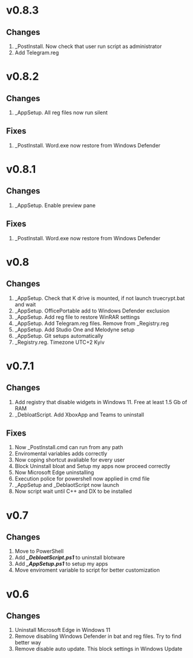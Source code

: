 # v0.8.3
## Changes
1. _PostInstall. Now check that user run script as administrator
2. Add Telegram.reg
# v0.8.2
## Changes
1. _AppSetup. All reg files now run silent

## Fixes
1. _PostInstall. Word.exe now restore from Windows Defender

# v0.8.1 
## Changes
1. _AppSetup. Enable preview pane

## Fixes
1. _PostInstall. Word.exe now restore from Windows Defender

# v0.8
## Changes
1. _AppSetup. Check that K drive is mounted, if not launch truecrypt.bat and wait
2. _AppSetup. OfficePortable add to Windows Defender exclusion
3. _AppSetup. Add reg file to restore WinRAR settings
4. _AppSetup. Add Telegram.reg files. Remove from _Registry.reg
5. _AppSetup. Add Studio One and Melodyne setup
6. _AppSetup. Git setups automatically
7. _Registry.reg. Timezone UTC+2 Kyiv

# v0.7.1
## Changes
1. Add registry that disable widgets in Windows 11. Free at least 1.5 Gb of RAM
2. _DebloatScript. Add XboxApp and Teams to uninstall

## Fixes 
1. Now _PostInstall.cmd can run from any path
2. Enviromental variables adds correctly
3. Now coping shortcut avaliable for every user
4. Block Uninstall bloat and Setup my apps now proceed correctly
5. Now Microsoft Edge uninstalling
6. Execution police for powershell now applied in cmd file
7. _AppSetup and _DeblaotScript now launch
8. Now script wait until C++ and DX to be installed

# v0.7
## Changes 
1. Move to PowerShell
2. Add ***_DebloatScript.ps1*** to uninstall blotware
3. Add ***_AppSetup.ps1*** to setup my apps
4. Move enviroment variable to script for better customization

# v0.6
## Changes
1. Uninstall Microsoft Edge in Windows 11 
2. Remove disabling Windows Defender in bat and reg files. Try to find better way
3. Remove disable auto update. This block settings in Windows Update 




